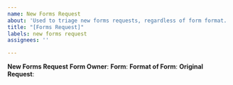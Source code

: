 ```yaml
---
name: New Forms Request
about: 'Used to triage new forms requests, regardless of form format. '
title: "[Forms Request]"
labels: new forms request
assignees: ''

---
```


**New Forms Request**
**Form Owner**:
**Form**:
**Format of Form**:
**Original Request**:
